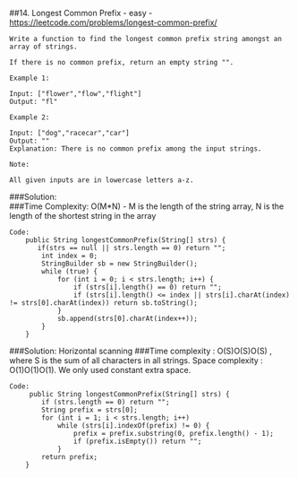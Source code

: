 ##14. Longest Common Prefix - easy - https://leetcode.com/problems/longest-common-prefix/
```
Write a function to find the longest common prefix string amongst an array of strings.

If there is no common prefix, return an empty string "".

Example 1:

Input: ["flower","flow","flight"]
Output: "fl"

Example 2:

Input: ["dog","racecar","car"]
Output: ""
Explanation: There is no common prefix among the input strings.

Note:

All given inputs are in lowercase letters a-z.
```
###Solution:  
###Time Complexity: O(M*N) - M is the length of the string array, N is the length of the shortest string in the array 
```
Code:
    public String longestCommonPrefix(String[] strs) {
       if(strs == null || strs.length == 0) return "";
        int index = 0;
        StringBuilder sb = new StringBuilder();
        while (true) {
            for (int i = 0; i < strs.length; i++) {
                if (strs[i].length() == 0) return "";
                if (strs[i].length() <= index || strs[i].charAt(index) != strs[0].charAt(index)) return sb.toString();
            }
            sb.append(strs[0].charAt(index++));
        }
    }
```
###Solution: Horizontal scanning
###Time complexity : O(S)O(S)O(S) , where S is the sum of all characters in all strings. Space complexity : O(1)O(1)O(1). We only used constant extra space.
```
Code:
     public String longestCommonPrefix(String[] strs) {
        if (strs.length == 0) return "";
        String prefix = strs[0];
        for (int i = 1; i < strs.length; i++)
            while (strs[i].indexOf(prefix) != 0) {
                prefix = prefix.substring(0, prefix.length() - 1);
                if (prefix.isEmpty()) return "";
            }        
        return prefix;
    }
``` 